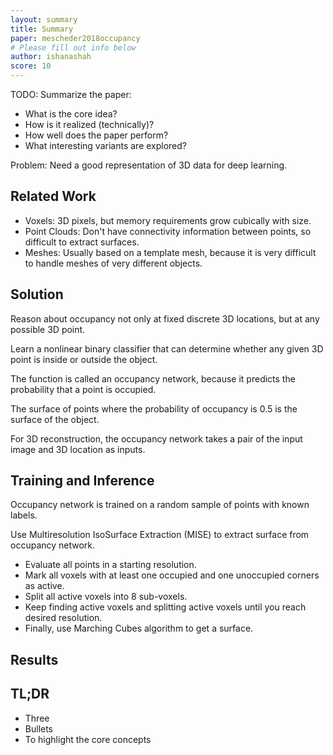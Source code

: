```yaml
---
layout: summary
title: Summary
paper: mescheder2018occupancy
# Please fill out info below
author: ishanashah
score: 10
---
```


TODO: Summarize the paper:
* What is the core idea?
* How is it realized (technically)?
* How well does the paper perform?
* What interesting variants are explored?

Problem: Need a good representation of 3D data for deep learning.

## Related Work
* Voxels: 3D pixels, but memory requirements grow cubically with size.
* Point Clouds: Don't have connectivity information between points, so difficult to extract surfaces.
* Meshes: Usually based on a template mesh, because it is very difficult to handle meshes of very different objects.

## Solution
Reason about occupancy not only at fixed discrete 3D locations, but at any possible 3D point.

Learn a nonlinear binary classifier that can determine whether any given 3D point is inside or outside the object.

The function is called an occupancy network, because it predicts the probability that a point is occupied.

The surface of points where the probability of occupancy is 0.5 is the surface of the object.

For 3D reconstruction, the occupancy network takes a pair of the input image and 3D location as inputs.

## Training and Inference

Occupancy network is trained on a random sample of points with known labels.

Use Multiresolution IsoSurface Extraction (MISE) to extract surface from occupancy network.
* Evaluate all points in a starting resolution.
* Mark all voxels with at least one occupied and one unoccupied corners as active.
* Split all active voxels into 8 sub-voxels.
* Keep finding active voxels and splitting active voxels until you reach desired resolution.
* Finally, use Marching Cubes algorithm to get a surface.

## Results





## TL;DR
* Three
* Bullets
* To highlight the core concepts
